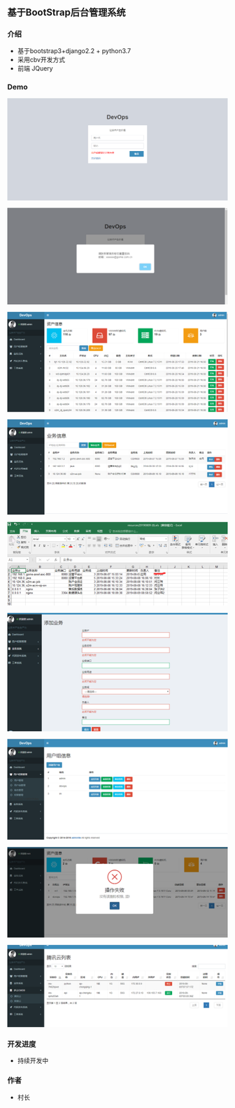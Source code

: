 ## 基于BootStrap后台管理系统

### 介绍

- 基于bootstrap3+django2.2 + python3.7
- 采用cbv开发方式
- 前端 JQuery


### Demo

![image](img/login.png)

![image](img/valid.png)

![image](img/status.png)

![image](img/分页.png)

![image](img/excel.png)

![image](img/valid_bussiness.png)

![image](img/group.png)

![image](img/permission.png)

![image](img/tengxun.png)
### 开发进度

- 持续开发中

### 作者

- 村长